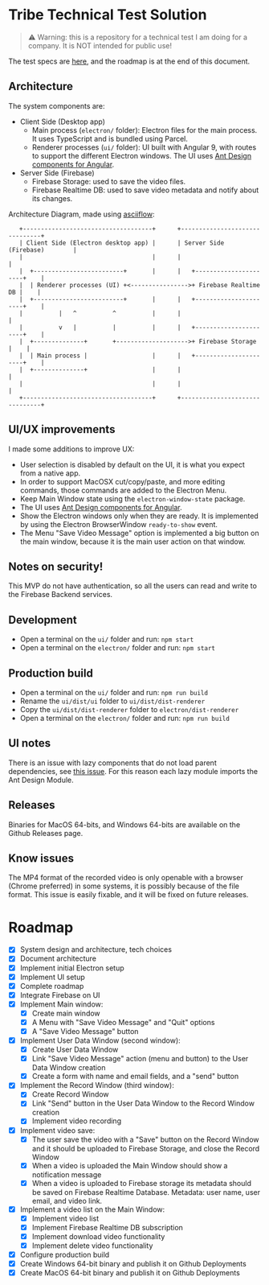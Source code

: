 # Tribe Technical Test Solution

> :warning: Warning: this is a repository for a technical test I am doing for a company. It is NOT intended for public use!

The test specs are [here](Test.md), and the roadmap is at the end of this document.

## Architecture

The system components are:

- Client Side (Desktop app)
  - Main process (`electron/` folder): Electron files for the main process. It uses TypeScript and is bundled using Parcel.
  - Renderer processes (`ui/` folder): UI built with Angular 9, with routes to support the different Electron windows. The UI uses [Ant Design components for Angular](https://ng.ant.design/).
- Server Side (Firebase)
  - Firebase Storage: used to save the video files.
  - Firebase Realtime DB: used to save video metadata and notify about its changes.

Architecture Diagram, made using [asciiflow](http://asciiflow.com/):

```
   +------------------------------------+      +-------------------------------+
   | Client Side (Electron desktop app) |      | Server Side (Firebase)        |
   |                                    |      |                               |
   |  +-------------------------+       |      |   +----------------------+    |
   |  | Renderer processes (UI) +<---------------->+ Firebase Realtime DB |    |
   |  +-------------------------+       |      |   +----------------------+    |
   |          |   ^          ^          |      |                               |
   |          v   |          |          |      |   +----------------------+    |
   |  +--------------+       +-------------------->+ Firebase Storage     |    |
   |  | Main process |                  |      |   +----------------------+    |
   |  +--------------+                  |      |                               |
   |                                    |      |                               |
   +------------------------------------+      +-------------------------------+
```

## UI/UX improvements

I made some additions to improve UX:

- User selection is disabled by default on the UI, it is what you expect from a native app.
- In order to support MacOSX cut/copy/paste, and more editing commands, those commands are added to the Electron Menu.
- Keep Main Window state using the `electron-window-state` package.
- The UI uses [Ant Design components for Angular](https://ng.ant.design/).
- Show the Electron windows only when they are ready. It is implemented by using the Electron BrowserWindow `ready-to-show` event.
- The Menu "Save Video Message" option is implemented a big button on the main window, because it is the main user action on that window.

## Notes on security!

This MVP do not have authentication, so all the users can read and write to the Firebase Backend services.

## Development

- Open a terminal on the `ui/` folder and run: `npm start`
- Open a terminal on the `electron/` folder and run: `npm start`

## Production build

- Open a terminal on the `ui/` folder and run: `npm run build`
- Rename the `ui/dist/ui` folder to `ui/dist/dist-renderer`
- Copy the `ui/dist/dist-renderer` folder to `electron/dist-renderer`
- Open a terminal on the `electron/` folder and run: `npm run build`

## UI notes

There is an issue with lazy components that do not load parent dependencies, see [this issue](https://github.com/angular/angular/issues/36193). For this reason each lazy module imports the Ant Design Module.

## Releases

Binaries for MacOS 64-bits, and Windows 64-bits are available on the Github Releases page.

## Know issues

The MP4 format of the recorded video is only openable with a browser (Chrome preferred) in some systems, it is possibly because of the file format. This issue is easily fixable, and it will be fixed on future releases.

# Roadmap

- [x] System design and architecture, tech choices
- [x] Document architecture
- [x] Implement initial Electron setup
- [x] Implement UI setup
- [x] Complete roadmap
- [x] Integrate Firebase on UI
- [x] Implement Main window:
  - [x] Create main window
  - [x] A Menu with "Save Video Message" and "Quit" options
  - [x] A "Save Video Message" button
- [x] Implement User Data Window (second window):
  - [x] Create User Data Window
  - [x] Link "Save Video Message" action (menu and button) to the User Data Window creation
  - [x] Create a form with name and email fields, and a "send" button
- [x] Implement the Record Window (third window):
  - [x] Create Record Window
  - [x] Link "Send" button in the User Data Window to the Record Window creation
  - [x] Implement video recording
- [x] Implement video save:
  - [x] The user save the video with a "Save" button on the Record Window and it should be uploaded to Firebase Storage, and close the Record Window
  - [x] When a video is uploaded the Main Window should show a notification message
  - [x] When a video is uploaded to Firebase storage its metadata should be saved on Firebase Realtime Database. Metadata: user name, user email, and video link.
- [x] Implement a video list on the Main Window:
  - [x] Implement video list
  - [x] Implement Firebase Realtime DB subscription
  - [x] Implement download video functionality
  - [x] Implement delete video functionality
- [x] Configure production build
- [x] Create Windows 64-bit binary and publish it on Github Deployments
- [x] Create MacOS 64-bit binary and publish it on Github Deployments

